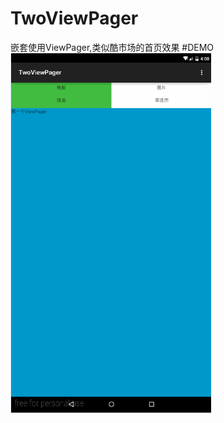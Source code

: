 # TwoViewPager  
嵌套使用ViewPager,类似酷市场的首页效果
#DEMO
![](https://github.com/guohuanwen/TwoViewPager/blob/master/screenShots/gif.gif)
